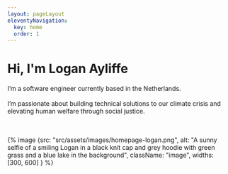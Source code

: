 ```yaml
---
layout: pageLayout
eleventyNavigation:
  key: home
  order: 1
---
```


# Hi, I'm Logan Ayliffe

I’m a software engineer currently based in the Netherlands.
<br><br>
I’m passionate about building technical solutions to our climate crisis and elevating human welfare through social justice.
<br><br><br>

{% image {src: "src/assets/images/homepage-logan.png", alt: "A sunny selfie of a smiling Logan in a black knit cap and grey hoodie with green grass and a blue lake in the background", className: "image", widths: [300, 600] } %}
